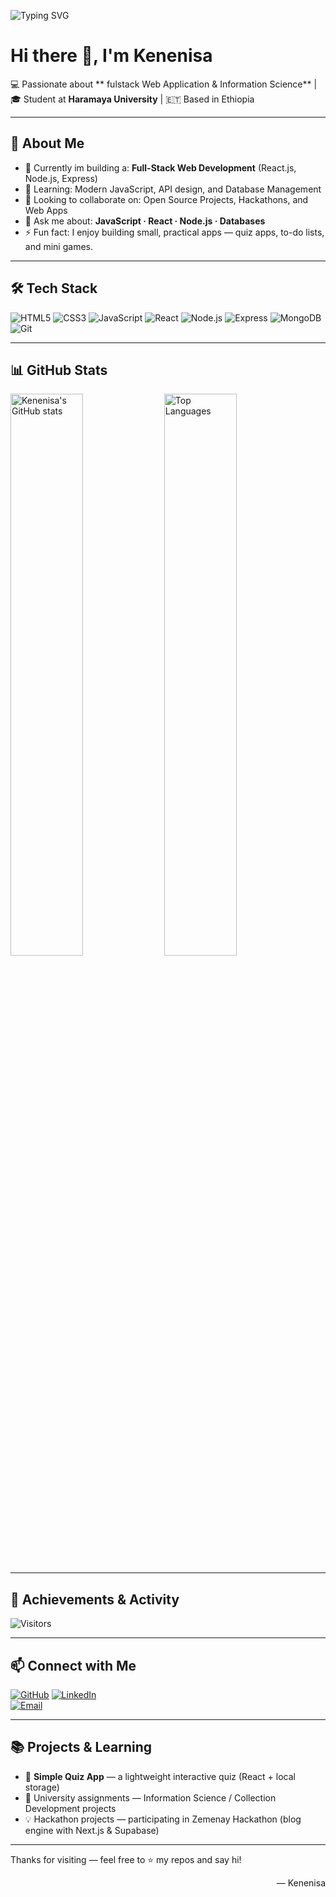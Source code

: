 <!-- =========================
     GitHub Profile README
     - For: Kenenisa (Kenenisaboru)
========================= -->

<!-- Typing animation banner -->
![Typing SVG](https://readme-typing-svg.herokuapp.com?font=Fira+Code&size=28&pause=1000&color=00A3FF&center=true&width=720&lines=Hi,+I'm+Kenenisa+👋;Web+Developer+%7C+Information+Science+Student;Building+Simple+&+Useful+Apps)

# Hi there 👋, I'm **Kenenisa**  
💻 Passionate about ** fulstack Web Application & Information Science** | 🎓 Student at **Haramaya University** | 🇪🇹 Based in Ethiopia

---

## 🚀 About Me
- 🔭 Currently im building a: **Full-Stack Web Development** (React.js, Node.js, Express)  
- 🌱 Learning: Modern JavaScript, API design, and Database Management  
- 👯 Looking to collaborate on: Open Source Projects, Hackathons, and Web Apps  
- 💬 Ask me about: **JavaScript · React · Node.js · Databases**  
- ⚡ Fun fact: I enjoy building small, practical apps — quiz apps, to-do lists, and mini games.

---

## 🛠️ Tech Stack
<!-- copy as many badges as you want -->
![HTML5](https://img.shields.io/badge/HTML5-E34F26?style=for-the-badge&logo=html5&logoColor=white)
![CSS3](https://img.shields.io/badge/CSS3-1572B6?style=for-the-badge&logo=css3&logoColor=white)
![JavaScript](https://img.shields.io/badge/JavaScript-F7DF1E?style=for-the-badge&logo=javascript&logoColor=black)
![React](https://img.shields.io/badge/React-61DAFB?style=for-the-badge&logo=react&logoColor=black)
![Node.js](https://img.shields.io/badge/Node.js-339933?style=for-the-badge&logo=node.js&logoColor=white)
![Express](https://img.shields.io/badge/Express.js-000000?style=for-the-badge&logo=express&logoColor=white)
![MongoDB](https://img.shields.io/badge/MongoDB-4EA94B?style=for-the-badge&logo=mongodb&logoColor=white)
![Git](https://img.shields.io/badge/Git-F05032?style=for-the-badge&logo=git&logoColor=white)

---

## 📊 GitHub Stats
<p float="left">
  <img src="https://github-readme-stats.vercel.app/api?username=Kenenisaboru&show_icons=true&theme=radical" alt="Kenenisa's GitHub stats" width="48%"/>
  <img src="https://github-readme-stats.vercel.app/api/top-langs/?username=Kenenisaboru&layout=compact&theme=radical" alt="Top Languages" width="48%"/>
</p>

---

## 🌟 Achievements & Activity
![Visitors](https://visitor-badge.laobi.icu/badge?page_id=Kenenisaboru.Kenenisaboru)
<!-- Optional: GitHub trophies (uncomment if you want) -->
<!--
<p align="left">
  <img src="https://github-profile-trophy.vercel.app/?username=Kenenisaboru&theme=radical&column=4" alt="Trophies" />
</p>
-->

---

## 📫 Connect with Me
[![GitHub](https://img.shields.io/badge/GitHub-100000?style=for-the-badge&logo=github&logoColor=white)](https://github.com/Kenenisaboru)
[![LinkedIn](https://img.shields.io/badge/LinkedIn-0077B5?style=for-the-badge&logo=linkedin&logoColor=white)](https://linkedin.com/in/your-linkedin)  
[![Email](https://img.shields.io/badge/Email-D14836?style=for-the-badge&logo=gmail&logoColor=white)](mailto:your-email@example.com)

---

## 📚 Projects & Learning
- 🎯 **Simple Quiz App** — a lightweight interactive quiz (React + local storage)  
- 🧾 University assignments — Information Science / Collection Development projects  
- 💡 Hackathon projects — participating in Zemenay Hackathon (blog engine with Next.js & Supabase)

---

Thanks for visiting — feel free to ⭐ my repos and say hi!  
<p align="right">— Kenenisa</p>

